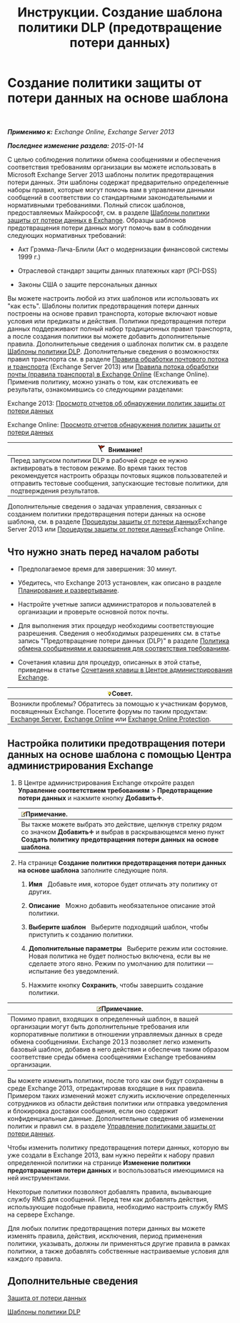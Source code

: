 ﻿---
title: Инструкции. Создание шаблона политики DLP (предотвращение потери данных)
TOCTitle: Создание политики защиты от потери данных на основе шаблона
ms:assetid: 4432ef8b-6108-48d3-b2af-43ef5b40d2bc
ms:mtpsurl: https://technet.microsoft.com/ru-ru/library/JJ150515(v=EXCHG.150)
ms:contentKeyID: 50487171
ms.date: 04/30/2018
mtps_version: v=EXCHG.150
ms.translationtype: HT
---

# Создание политики защиты от потери данных на основе шаблона

 

_**Применимо к:** Exchange Online, Exchange Server 2013_

_**Последнее изменение раздела:** 2015-01-14_

С целью соблюдения политики обмена сообщениями и обеспечения соответствия требованиям организации вы можете использовать в Microsoft Exchange Server 2013 шаблоны политик предотвращения потери данных. Эти шаблоны содержат предварительно определенные наборы правил, которые могут помочь вам в управлении данными сообщений в соответствии со стандартными законодательными и нормативными требованиями. Полный список шаблонов, предоставляемых Майкрософт, см. в разделе [Шаблоны политики защиты от потери данных в Exchange](dlp-policy-templates-supplied-in-exchange-exchange-2013-help.md). Образцы шаблонов предотвращения потери данных могут помочь вам в соблюдении следующих нормативных требований:

  - Акт Грэмма-Лича-Блили (Акт о модернизации финансовой системы 1999 г.)

  - Отраслевой стандарт защиты данных платежных карт (PCI-DSS)

  - Законы США о защите персональных данных

Вы можете настроить любой из этих шаблонов или использовать их "как есть". Шаблоны политик предотвращения потери данных построены на основе правил транспорта, которые включают новые условия или предикаты и действия. Политики предотвращения потери данных поддерживают полный набор традиционных правил транспорта, а после создания политики вы можете добавить дополнительные правила. Дополнительные сведения о шаблонах политик см. в разделе [Шаблоны политики DLP](dlp-policy-templates-exchange-2013-help.md). Дополнительные сведения о возможностях правил транспорта см. в разделе [Правила обработки почтового потока и транспорта](mail-flow-rules-transport-rules-in-exchange-2013-exchange-2013-help.md) (Exchange Server 2013) или [Правила потока обработки почты (правила транспорта) в Exchange Online](https://technet.microsoft.com/ru-ru/library/jj919238\(v=exchg.150\)) (Exchange Online). Применив политику, можно узнать о том, как отслеживать ее результаты, ознакомившись со следующими разделами:

Exchange 2013: [Просмотр отчетов об обнаружении политик защиты от потери данных](view-dlp-policy-detection-reports-exchange-2013-help.md)

Exchange Online: [Просмотр отчетов обнаружения политик защиты от потери данных](https://technet.microsoft.com/ru-ru/library/dn904484\(v=exchg.150\))

<table>
<thead>
<tr class="header">
<th><img src="images/Dd876857.Caution(EXCHG.150).gif" title="Внимание!" alt="Внимание!" />Внимание!</th>
</tr>
</thead>
<tbody>
<tr class="odd">
<td>Перед запуском политики DLP в рабочей среде ее нужно активировать в тестовом режиме. Во время таких тестов рекомендуется настроить образцы почтовых ящиков пользователей и отправить тестовые сообщения, запускающие тестовые политики, для подтверждения результатов.</td>
</tr>
</tbody>
</table>


Дополнительные сведения о задачах управления, связанных с созданием политики предотвращения потери данных на основе шаблона, см. в разделе [Процедуры защиты от потери данных](dlp-procedures-exchange-2013-help.md)Exchange Server 2013 или [Процедуры защиты от потери данных](https://technet.microsoft.com/ru-ru/library/jj938003\(v=exchg.150\))Exchange Online.

## Что нужно знать перед началом работы

  - Предполагаемое время для завершения: 30 минут.

  - Убедитесь, что Exchange 2013 установлен, как описано в разделе [Планирование и развертывание](planning-and-deployment-for-exchange-2013-installation-instructions.md).

  - Настройте учетные записи администраторов и пользователей в организации и проверьте основной поток почты.

  - Для выполнения этих процедур необходимы соответствующие разрешения. Сведения о необходимых разрешениях см. в статье запись "Предотвращение потери данных (DLP)" в разделе [Политика обмена сообщениями и разрешения для соответствия требованиям](messaging-policy-and-compliance-permissions-exchange-2013-help.md).

  - Сочетания клавиш для процедур, описанных в этой статье, приведены в статье [Сочетания клавиш в Центре администрирования Exchange](keyboard-shortcuts-in-the-exchange-admin-center-exchange-online-protection-help.md).

<table>
<thead>
<tr class="header">
<th><img src="images/Bb124558.tip(EXCHG.150).gif" title="Совет" alt="Совет" />Совет.</th>
</tr>
</thead>
<tbody>
<tr class="odd">
<td>Возникли проблемы? Обратитесь за помощью к участникам форумов, посвященных Exchange. Посетите форумы по таким продуктам: <a href="https://go.microsoft.com/fwlink/p/?linkid=60612">Exchange Server</a>, <a href="https://go.microsoft.com/fwlink/p/?linkid=267542">Exchange Online</a> или <a href="https://go.microsoft.com/fwlink/p/?linkid=285351">Exchange Online Protection</a>.</td>
</tr>
</tbody>
</table>


## Настройка политики предотвращения потери данных на основе шаблона с помощью Центра администрирования Exchange

1.  В Центре администрирования Exchange откройте раздел **Управление соответствием требованиям** \> **Предотвращение потери данных** и нажмите кнопку **Добавить**![Значок добавления](images/JJ218640.c1e75329-d6d7-4073-a27d-498590bbb558(EXCHG.150).gif "Значок добавления").
    
    <table>
    <thead>
    <tr class="header">
    <th><img src="images/JJ126620.note(EXCHG.150).gif" title="Примечание" alt="Примечание" />Примечание.</th>
    </tr>
    </thead>
    <tbody>
    <tr class="odd">
    <td>Вы также можете выбрать это действие, щелкнув стрелку рядом со значком <strong>Добавить</strong><img src="images/JJ218640.c1e75329-d6d7-4073-a27d-498590bbb558(EXCHG.150).gif" title="Значок добавления" alt="Значок добавления" /> и выбрав в раскрывающемся меню пункт <strong>Создать политику предотвращения потери данных на основе шаблона</strong>.</td>
    </tr>
    </tbody>
    </table>


2.  На странице **Создание политики предотвращения потери данных на основе шаблона** заполните следующие поля.
    
    1.  **Имя**   Добавьте имя, которое будет отличать эту политику от других.
    
    2.  **Описание**   Можно добавить необязательное описание этой политики.
    
    3.  **Выберите шаблон**   Выберите подходящий шаблон, чтобы приступить к созданию политики.
    
    4.  **Дополнительные параметры**   Выберите режим или состояние. Новая политика не будет полностью включена, если вы не сделаете этого явно. Режим по умолчанию для политики — испытание без уведомлений.
    
    5.  Нажмите кнопку **Сохранить**, чтобы завершить создание политики.

<table>
<thead>
<tr class="header">
<th><img src="images/JJ126620.note(EXCHG.150).gif" title="Примечание" alt="Примечание" />Примечание.</th>
</tr>
</thead>
<tbody>
<tr class="odd">
<td>Помимо правил, входящих в определенный шаблон, в вашей организации могут быть дополнительные требования или корпоративные политики в отношении управляемых данных в среде обмена сообщениями. Exchange 2013 позволяет легко изменить базовый шаблон, добавив в него действия и обеспечив таким образом соответствие среды обмена сообщениями Exchange требованиям организации.</td>
</tr>
</tbody>
</table>


Вы можете изменить политики, после того как они будут сохранены в среде Exchange 2013, отредактировав входящие в них правила. Примером таких изменений может служить исключение определенных сотрудников из области действия политики или отправка уведомления и блокировка доставки сообщения, если оно содержит конфиденциальные данные. Дополнительные сведения об изменении политик и правил см. в разделе [Управление политиками защиты от потери данных](manage-dlp-policies-exchange-2013-help.md).

Чтобы изменить политику предотвращения потери данных, которую вы уже создали в Exchange 2013, вам нужно перейти к набору правил определенной политики на странице **Изменение политики предотвращения потери данных** и воспользоваться имеющимися на ней инструментами.

Некоторые политики позволяют добавлять правила, вызывающие службу RMS для сообщений. Перед тем как добавлять действия, использующие подобные правила, необходимо настроить службу RMS на сервере Exchange.

Для любых политик предотвращения потери данных вы можете изменять правила, действия, исключения, период применения политики, указывать, должны ли применяться другие правила в рамках политики, а также добавлять собственные настраиваемые условия для каждого правила.

## Дополнительные сведения

[Защита от потери данных](technical-overview-of-dlp-data-loss-prevention-in-exchange.md)

[Шаблоны политики DLP](dlp-policy-templates-exchange-2013-help.md)

